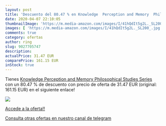 ```yaml
---
layout: post
title: 'Descuento del 80.47 % en Knowledge  Perception and Memory  Philos'
date: 2020-04-07 22:10:05
thumbnailImage: 'https://m.media-amazon.com/images/I/41hQdIt5g2L._SL200_.jpg'
images: [ 'https://m.media-amazon.com/images/I/41hQdIt5g2L._SL200_.jpg' ]
comments: true
category: ofertas
author: ring
slug: 9027705747
description:
actualPrice: 31.47 EUR
comparePrice: 161.15 EUR
inStock: true
---
```


Tienes [Knowledge  Perception and Memory  Philosophical Studies Series ](https://www.amazon.com/dp/9027705747/?tag=redken08-20) con un 80.47 % de descuento con precio de oferta de 31.47 EUR (original: 161.15 EUR) en el siguiente enlace!

[![](https://m.media-amazon.com/images/I/41hQdIt5g2L._SL200_.jpg)](https://www.amazon.com/dp/9027705747/?tag=redken08-20)

[Accede a la oferta!!](https://www.amazon.com/dp/9027705747/?tag=redken08-20)

[Consulta otras ofertas en nuestro canal de telegram](https://t.me/s/ofertas25)
